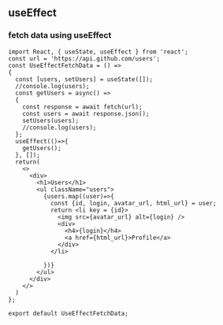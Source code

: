 ## useEffect
### fetch data using useEffect
  
    import React, { useState, useEffect } from 'react';
    const url = 'https://api.github.com/users';
    const UseEffectFetchData = () =>
    {
      const [users, setUsers] = useState([]);
      //console.log(users);
      const getUsers = async() =>
      {
        const response = await fetch(url);
        const users = await response.json();
        setUsers(users);
        //console.log(users);
      };
      useEffect(()=>{
        getUsers();
      }, []);
      return(
        <>
          <div>
            <h1>Users</h1>
            <ul className="users">
              {users.map((user)=>{
                const {id, login, avatar_url, html_url} = user;
                return <li key = {id}>
                  <img src={avatar_url} alt={login} />
                  <div>
                    <h4>{login}</h4>
                    <a href={html_url}>Profile</a>
                  </div>
                </li>

              })}
            </ul>
          </div>
        </>
      )
    };

    export default UseEffectFetchData;

